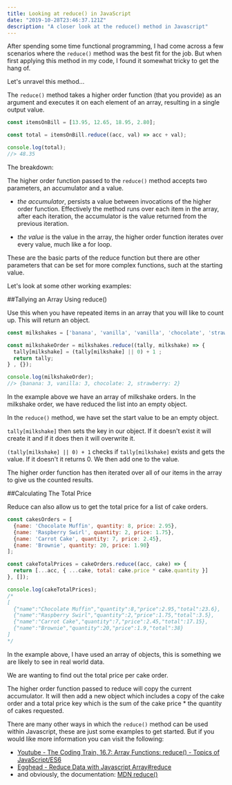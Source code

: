 ```yaml
---
title: Looking at reduce() in JavaScript
date: "2019-10-28T23:46:37.121Z"
description: "A closer look at the reduce() method in Javascript"
---
```


After spending some time functional programming, I had come across a few scenarios where the `reduce()` method was the best fit for the job. But when first applying this method in my code, I found it somewhat tricky to get the hang of.

Let's unravel this method...

The `reduce()` method takes a higher order function (that you provide) as an argument and executes it on each element of an array, resulting in a single output value.

```JavaScript
const itemsOnBill = [13.95, 12.65, 18.95, 2.80];

const total = itemsOnBill.reduce((acc, val) => acc + val);

console.log(total);
//> 48.35
```

The breakdown:

The higher order function passed to the `reduce()` method accepts two parameters, an accumulator and a value.

- _the accumulator_, persists a value between invocations of the higher order function. Effectively the method runs over each item in the array, after each iteration, the accumulator is the value returned from the previous iteration.

- _the value_ is the value in the array, the higher order function iterates over every value, much like a for loop.

These are the basic parts of the reduce function but there are other parameters that can be set for more complex functions, such at the starting value.

Let's look at some other working examples:

##Tallying an Array Using reduce()

Use this when you have repeated items in an array that you will like to count up. This will return an object.

```JavaScript
const milkshakes = ['banana', 'vanilla', 'vanilla', 'chocolate', 'strawberry', 'vanilla', 'banana', 'banana', 'chocolate', 'strawberry'];

const milkshakeOrder = milkshakes.reduce((tally, milkshake) => {
  tally[milkshake] = (tally[milkshake] || 0) + 1 ;
  return tally;
} , {});

console.log(milkshakeOrder);
//> {banana: 3, vanilla: 3, chocolate: 2, strawberry: 2}
```

In the example above we have an array of milkshake orders. In the milkshake order, we have reduced the list into an empty object.

In the `reduce()` method, we have set the start value to be an empty object.

`tally[milkshake]` then sets the key in our object. If it doesn't exist it will create it and if it does then it will overwrite it.

`(tally[milkshake] || 0) + 1` checks if `tally[milkshake]` exists and gets the value. If it doesn't it returns 0. We then add one to the value.

The higher order function has then iterated over all of our items in the array to give us the counted results.

##Calculating The Total Price

Reduce can also allow us to get the total price for a list of cake orders.

```JavaScript
const cakesOrders = [
  {name: 'Chocolate Muffin', quantity: 8, price: 2.95},
  {name: 'Raspberry Swirl', quantity: 2, price: 1.75},
  {name: 'Carrot Cake', quantity: 7, price: 2.45},
  {name: 'Brownie', quantity: 20, price: 1.90}
];

const cakeTotalPrices = cakeOrders.reduce((acc, cake) => {
  return [...acc, { ...cake, total: cake.price * cake.quantity }]
}, []);

console.log(cakeTotalPrices);
/*
[
  {"name":"Chocolate Muffin","quantity":8,"price":2.95,"total":23.6},
  {"name":"Raspberry Swirl","quantity":2,"price":1.75,"total":3.5},
  {"name":"Carrot Cake","quantity":7,"price":2.45,"total":17.15},
  {"name":"Brownie","quantity":20,"price":1.9,"total":38}
]
*/
```

In the example above, I have used an array of objects, this is something we are likely to see in real world data.

We are wanting to find out the total price per cake order.

The higher order function passed to reduce will copy the current accumulator. It will then add a new object which includes a copy of the cake order and a total price key which is the sum of the cake price \* the quantity of cakes requested.

There are many other ways in which the `reduce()` method can be used within Javascript, these are just some examples to get started. But if you would like more information you can visit the following:

- [Youtube - The Coding Train, 16.7: Array Functions: reduce() - Topics of JavaScript/ES6](https://www.youtube.com/watch?v=-LFjnY1PEDA)
- [Egghead - Reduce Data with Javascript Array#reduce ](https://egghead.io/courses/reduce-data-with-javascript-array-reduce)
- and obviously, the documentation: [MDN reduce()](https://developer.mozilla.org/en-US/docs/Web/JavaScript/Reference/Global_Objects/Array/reduce)

